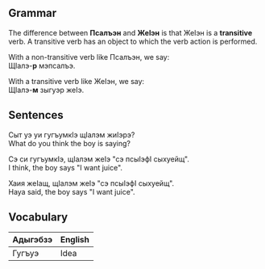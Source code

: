 ## Grammar

The difference between **Псалъэн** and **ЖеIэн** is that ЖеIэн is a __transitive__ verb. A transitive verb has an object to which the verb action is performed.

With a non-transitive verb like Псалъэн, we say:  
ЩIалэ-**р** мэпсалъэ.

With a transitive verb like ЖеIэн, we say:  
ЩIалэ-**м** зыгуэр жеIэ.
## Sentences

Сыт уэ уи гугъумкIэ щIалэм жиIэрэ?  
What do you think the boy is saying?

Сэ си гугъумкIэ, щIалэм жеIэ "сэ псыIэфI сыхуейщ".  
I think, the boy says "I want juice".

Хаия жеIащ, щIалэм жеIэ "сэ псыIэфI сыхуейщ".  
Haya said, the boy says "I want juice".
## Vocabulary

| Адыгэбзэ | English |
| :------- | :------ |
| Гугъуэ   | Idea    |
